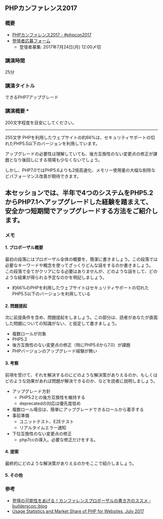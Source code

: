 ## PHPカンファレンス2017
### 概要
* [PHPカンファレンス2017 \- \#phpcon2017](http://phpcon.php.gr.jp/2017/)
* [登壇者応募フォーム](https://goo.gl/forms/wbiCqVayvAChQMQf1)
    * 登壇者募集: 2017年7月24日(月) 12:00〆切
### 講演時間
25分

### 講演タイトル
できるPHP7アップグレード

### 講演概要 *
200文字程度を目安にしてください。

---
255文字
PHPを利用したウェブサイトの約66%は、セキュリティサポートの切れたPHP5.5以下のバージョンを利用しています。

アップグレードの必要性は理解していても、後方互換性のない変更点の修正が課題となり後回しにする現場も少なくないでしょう。

しかし、PHP7.0ではPHP5.6よりも2倍高速化、メモリー使用量の大幅な削除などパフォーマンス改善が期待できます。

本セッションでは、半年で4つのシステムをPHP5.2からPHP7.1へアップグレードした経験を踏まえて、安全かつ短期間でアップグレードする方法をご紹介します。
---

### メモ

#### 1. プロポーザル概要
最初の段落にはプロポーザル全体の概要を、簡潔に書きましょう。この段落では必要なキーワードや概念を使ってざっくりどんな話をするのか書きましょう。
この段落で全てがクリアになる必要はありませんが、どのような話をして、どのような結果が得られる予定なのかを明記しましょう。

* 約66%のPHPを利用したウェブサイトはセキュリティサポートの切れたPHP5.5以下のバージョンを利用している

#### 2. 問題提起
次に前提条件を含め、問題提起をしましょう。この部分は、読者があなたが直面した問題についての知識がない、と仮定して書きましょう。

* 複数ロールが対象
* PHP5.2
* 後方互換性のない変更点の修正（特にPHP5.6から7.0）が課題
* PHPバージョンのアップグレード経験が無い

#### 3. 考察
前項を受けて、それを解決するのにどのような解決策がありえるのか、もしくはどのような効果があれば問題が解決できるのか、などを読者に説明しましょう。

* アップグレード方針
    * PHP5.2との後方互換性を維持する
    * deprecatedの対応は優先度低め 
* 複数ロール場合は、簡単にアップグレードできるロールから着手する
* 事前準備
    * ユニットテスト、E2Eテスト
    * リアルタイムエラー通知
* 下位互換性のない変更点の修正
    * php7ccの導入。必要な修正だけをする。

#### 4. 提案
最終的にどのような解決策がありえるのかをここで紹介しましょう。

#### 5. その他

### 参考
* [登壇の可能性をあげる！カンファレンスプロポーザルの書き方のススメ \- builderscon::blog](http://blog.builderscon.io/entry/2017/05/09/090000)
* [Usage Statistics and Market Share of PHP for Websites, July 2017](https://w3techs.com/technologies/details/pl-php/all/all)
